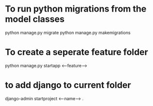 # To run python migrations from the model classes
python manage.py migrate
python manage.py makemigrations

# To create a seperate feature folder
python manage.py startapp <--feature-->

# to add django to current folder
django-admin startproject <--name--> .